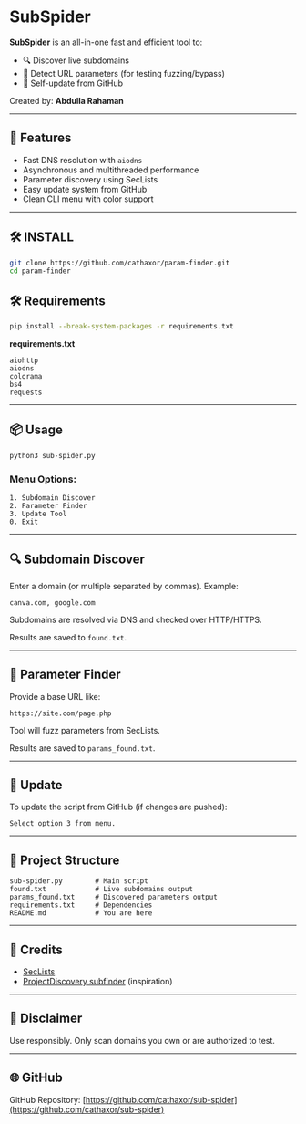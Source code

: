 # SubSpider

**SubSpider** is an all-in-one fast and efficient tool to:

* 🔍 Discover live subdomains
* 📎 Detect URL parameters (for testing fuzzing/bypass)
* 🔄 Self-update from GitHub

Created by: **Abdulla Rahaman**

---

## 🚀 Features

* Fast DNS resolution with `aiodns`
* Asynchronous and multithreaded performance
* Parameter discovery using SecLists
* Easy update system from GitHub
* Clean CLI menu with color support

---
## 🛠️ INSTALL
```bash
git clone https://github.com/cathaxor/param-finder.git
cd param-finder
```
## 🛠️ Requirements

```bash
pip install --break-system-packages -r requirements.txt
```

**requirements.txt**

```
aiohttp
aiodns
colorama
bs4
requests
```

---

## 📦 Usage

```bash
python3 sub-spider.py
```

### Menu Options:

```
1. Subdomain Discover
2. Parameter Finder
3. Update Tool
0. Exit
```

---

## 🔍 Subdomain Discover

Enter a domain (or multiple separated by commas). Example:

```
canva.com, google.com
```

Subdomains are resolved via DNS and checked over HTTP/HTTPS.

Results are saved to `found.txt`.

---

## 📎 Parameter Finder

Provide a base URL like:

```
https://site.com/page.php
```

Tool will fuzz parameters from SecLists.

Results are saved to `params_found.txt`.

---

## 🔄 Update

To update the script from GitHub (if changes are pushed):

```
Select option 3 from menu.
```

---

## 📁 Project Structure

```
sub-spider.py        # Main script
found.txt            # Live subdomains output
params_found.txt     # Discovered parameters output
requirements.txt     # Dependencies
README.md            # You are here
```

---

## 🧠 Credits

* [SecLists](https://github.com/danielmiessler/SecLists)
* [ProjectDiscovery subfinder](https://github.com/projectdiscovery/subfinder) (inspiration)

---

## 🧪 Disclaimer

Use responsibly. Only scan domains you own or are authorized to test.

---

## 🌐 GitHub

GitHub Repository: [https://github.com/cathaxor/sub-spider](https://github.com/cathaxor/sub-spider)
